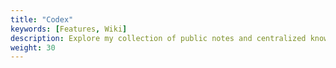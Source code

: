 ```yaml
---
title: "Codex"
keywords: [Features, Wiki]
description: Explore my collection of public notes and centralized knowledge repository. Dive into my codex for valuable insights and references.
weight: 30
---
```

